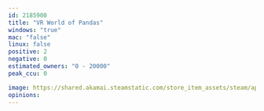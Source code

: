 ```yaml
---
id: 2185900
title: "VR World of Pandas"
windows: "true"
mac: "false"
linux: false
positive: 2
negative: 0
estimated_owners: "0 - 20000"
peak_ccu: 0

image: https://shared.akamai.steamstatic.com/store_item_assets/steam/apps/2185900/header.jpg?t=1678695167
opinions:
---
```

